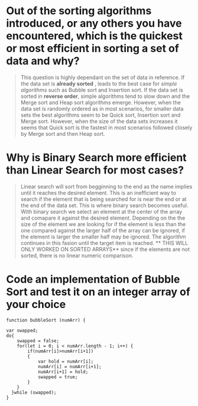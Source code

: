 # Out of the sorting algorithms introduced, or any others you have encountered, which is the quickest or most efficient in sorting a set of data and why?
>This question is highly dependant on the set of data in reference. If the data set is **already sorted** , leads to the best case for *simple algorithms* such as Bubble sort and Insertion sort. If the data set is sorted in **reverse order**, simple algorithms tend to slow down and the Merge sort and Heap sort algorithms emerge. However, when the data set is randomly ordered as in most scenarios, for smaller data sets the best algorithms seem to be Quick sort, Insertion sort and Merge sort. However, when the size of the data sets increases it seems that Quick sort is the fastest in most scenarios followed closely by Merge sort and then Heap sort. 

# Why is Binary Search more efficient than Linear Search for most cases?
>Linear search will sort from begginning to the end as the name implies until it reaches the desired element. This is an inefficient way to search if the element that is being searched for is near the end or at the end of the data set. This is where binary search becomes useful. With binary search we select an element at the center of the array and comapare it against the desired element. Depending on the the size of the element we are looking for if the element is less than the one compared against the larger half of the array can be ignored, if the element is larger the smaller half may be ignored. The algorithm continues in this fasion until the target item is reached. ** THIS WILL ONLY WORKED ON SORTED ARRAYS** since if the elements are not sorted, there is no linear numeric comparison. 


# Code an implementation of Bubble Sort and test it on an integer array of your choice
```
function bubbleSort (numArr) {

var swapped;
do{
	swapped = false;
	for(let i = 0; i < numArr.length - 1; i++) {
		if(numArr[i]>numArr[i+1])
		{
			var hold = numArr[i];
			numArr[i] = numArr[i+1];
			numArr[i+1] = hold;
			swapped = true;
		}
	}
  }while (swapped);
}
```
